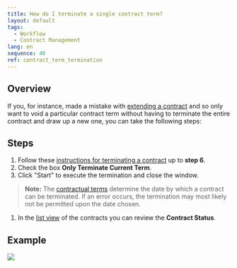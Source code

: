```yaml
---
title: How do I terminate a single contract term?
layout: default
tags:
  - Workflow
  - Contract Management
lang: en
sequence: 40
ref: contract_term_termination
---
```


## Overview
If you, for instance, made a mistake with [extending a contract](Extend_contract) and so only want to void a particular contract term without having to terminate the entire contract and draw up a new one, you can take the following steps:

## Steps
1. Follow these [instructions for terminating a contract](Contract_termination) up to **step 6**.
1. Check the box **Only Terminate Current Term**.
1. Click "Start" to execute the termination and close the window.
 >**Note:** The [contractual terms](Define_contractual_terms) determine the date by which a contract can be terminated. If an error occurs, the termination may most likely not be permitted upon the date chosen.

1. In the [list view](ViewModes) of the contracts you can review the **Contract Status**.

## Example
![](assets/Contract_term_termination.gif)
